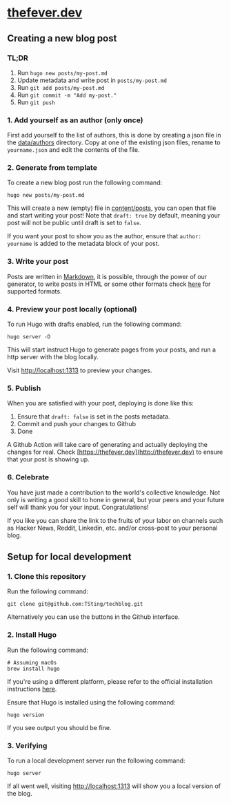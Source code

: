 # [thefever.dev](https://thefever.dev)



## Creating a new blog post

### TL;DR

1. Run `hugo new posts/my-post.md`
2. Update metadata and write post in `posts/my-post.md`
3. Run `git add posts/my-post.md`
4. Run `git commit -m "Add my-post."`
5. Run `git push`



### 1. Add yourself as an author (only once)

First add yourself to the list of authors, this is done by creating a json file
in the [data/authors](data/authors) directory. Copy at one of the existing json
files, rename to `yourname.json` and edit the contents of the file.



### 2. Generate from template

To create a new blog post run the following command:

```shell
hugo new posts/my-post.md
```

This will create a new (empty) file in [content/posts](content/posts/), you can
open that file and start writing your post! Note that `draft: true` by default,
meaning your post will not be public until draft is set to `false`.

If you want your post to show you as the author, ensure that `author: yourname`
is added to the metadata block of your post.



### 3. Write your post

Posts are written in [Markdown](https://www.markdownguide.org/cheat-sheet/), it
is possible, through the power of our generator, to write posts in HTML or some
other formats check [here](https://gohugo.io/content-management/) for supported
formats.



### 4. Preview your post locally (optional)

To run Hugo with drafts enabled, run the following command:

```shell
hugo server -D
```

This will start instruct Hugo to generate pages from your posts, and run a http
server with the blog locally.

Visit [http://localhost:1313](http://localhost:1313) to preview your changes.

### 5. Publish

When you are satisfied with your post, deploying is done like this:

1. Ensure that `draft: false` is set in the posts metadata.
2. Commit and push your changes to Github
3. Done

A Github Action will take care of generating and actually deploying the changes
for real. Check [https://thefever.dev](http://thefever.dev) to ensure that your
post is showing up.

### 6. Celebrate

You have just made a contribution to the world's collective knowledge. Not only
is writing a good skill to hone in general, but your peers and your future self
will thank you for your input. Congratulations!

If you like you can share the link to the fruits of your labor on channels such
as Hacker News, Reddit, Linkedin, etc. and/or cross-post to your personal blog.



## Setup for local development

### 1. Clone this repository

Run the following command:

```shell
git clone git@github.com:TSting/techblog.git
```

Alternatively you can use the buttons in the Github interface.

### 2. Install Hugo

Run the following command:

```shell
# Assuming macOs
brew install hugo
```

If you're using a different platform, please refer to the official installation
instructions [here](https://gohugo.io/getting-started/installing).

Ensure that Hugo is installed using the following command:

```shell
hugo version
```

If you see output you should be fine.

### 3. Verifying

To run a local development server run the following command:

```shell
hugo server
```

If all went well, visiting [http://localhost:1313](http://localhost:1313) will
show you a local version of the blog.